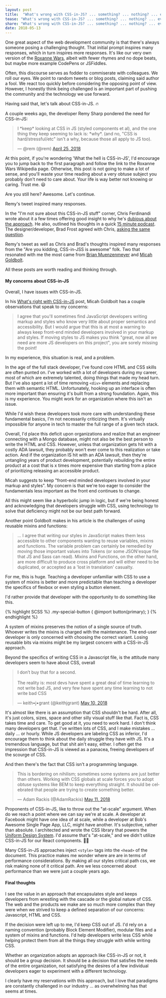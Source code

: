 ```yaml
---
layout: post
title:  "What's wrong with CSS-in-JS? ... something? ... nothing? ... everything?"
tease: "What's wrong with CSS-in-JS? ... something? ... nothing? ... everything?"
share: "What's wrong with CSS-in-JS? ... something? ... nothing? ... everything?"
date: 2018-05-13
---
```


One great aspect of the web development community is that there's always someone posing a challenging thought. That initial prompt inspires many responses, which in turn inspires more responses. It's like our very own version of the <a href="https://en.wikipedia.org/wiki/Roxanne_Wars" target="_blank">Roxanne Wars</a>, albeit with fewer rhymes and no dope beats, but maybe more example CodePens or JSFiddles.

Often, this discourse serves as fodder to commiserate with colleagues. We roll our eyes. We point to random tweets or blog posts, claiming said author a fool. We react too quickly before considering the opposing point of view. However, I honestly think being challenged is an important part of pushing the community and the technology we use forward.

Having said that, let's talk about CSS-in-JS. 🔥

A couple weeks ago, the developer Remy Sharp pondered the need for CSS-in-JS:

<blockquote class="twitter-tweet" data-lang="en"><p lang="en" dir="ltr">I *keep* looking at CSS in JS (styled components et al), and the one thing they keep seeming to lack is: *why*. (and no, &quot;CSS is hard/stressful/etc&quot; isn&#39;t a why, because those all apply to JS too).</p>&mdash; @rem (@rem) <a href="https://twitter.com/rem/status/989069638553231360?ref_src=twsrc%5Etfw">April 25, 2018</a></blockquote>
<script async src="https://platform.twitter.com/widgets.js" charset="utf-8"></script>

At this point, if you're wondering 'What the hell is CSS-in-JS', I'd encourage you to jump back to the first paragraph and follow the link to the Roxanne Wars Wikipedia page. Otherwise, this post is not going to make a lot of sense, and you'll waste your time reading about a very obtuse subject you probably don't need to care about. Your life is way better not knowing or caring. Trust me. 😃

Are you still here? Awesome. Let's continue.

Remy's tweet inspired many responses.

In the "I'm not sure about this CSS-in-JS stuff" corner, Chris Ferdinandi wrote about it a few times offering good insight to why he's <a href="https://gomakethings.com/whats-wrong-with-css-in-js/" target="blank">dubious about the approach</a>. He also, outlined his thoughts in a quick <a href="https://soundcloud.com/vanillajspodcast/whats-wrong-with-css-in-js"> 15 minute podcast</a>. The designer/developer, Brad Frost agreed with Chris, <a href="http://bradfrost.com/blog/link/whats-wrong-with-css-in-js/" target="_blank">asking the same question</a>.

Remy's tweet as well as Chris and Brad's thoughts inspired many responses from the "Are you kidding, CSS-in-JSS is awesome" folk. Two that resonated with me the most came from <a href="http://www.brianmuenzenmeyer.com/" target="_blank">Brian Muenzenmeyer</a> and <a href="https://micahgodbolt.com/blog/what-s-right-with-css-in-js/" target="_blank">Micah Goldbolt</a>.

All these posts are worth reading and thinking through.

#### My concerns about CSS-in-JS

Overall, I have issues with CSS-in-JS.

In his <a href="https://micahgodbolt.com/blog/what-s-right-with-css-in-js/">What's right with CSS-in-JS</a> post, Micah Goldbolt has a couple observations that speak to my concerns:

> I agree that you'll sometimes find JavaScript developers writing markup and styles who know very little about proper semantics and accessibility. But I would argue that this is at most a warning to always keep front-end minded developers involved in your markup and styles. If moving styles to JS makes you think "great, now all we need are more JS developers on this project", you are sorely missing the point!

In my experience, this situation is real, and a problem.

In the age of the full stack developer, I've found core HTML and CSS skills are often punted on. I've worked with a lot of developers during my career, most of which are extremely talented, doing things that made my head turn. But I've also spent a lot of time removing `<div>` elements and replacing them with semantic HTML. Unfortunately, hooking up an interface is often more important than ensuring it's built from a strong foundation. Again, this is my experience. You might work for an organization where this isn't an issue.

While I'd wish these developers took more care with understanding these fundamental basics, I'm not necessarily criticizing them. It's virtually impossible for anyone in tech to master the full range of a given tech stack.

Overall, I'd place this deficit upon organizations and realize that an engineer connecting with a Mongo database, might not also be the best person to write the HTML and CSS. However, unless that organization gets hit with a costly ADA lawsuit, they probably won't ever come to this realization or take action. And if the organization IS hit with an ADA lawsuit, then they're untangling years of product development, potentially rebuilding the entire product at a cost that is x times more expensive than starting from a place of prioritizing releasing an accessible product.

Micah suggests to keep "front-end minded developers involved in your markup and styles". My concern is that we're too eager to consider the fundamentals less important as the front end continues to change.

All this might seem like a hyperbolic jump in logic, but if we're being honest and acknowledging that developers struggle with CSS, using technology to solve that deficiency might not be our best path forward.

Another point Goldbolt makes in his article is the challenges of using reusable mixins and functions:

> …  I agree that writing our styles in JavaScript makes them less accessible to other components wanting to reuse variables, mixins and functions. The variable problem can certainly be remedied by moving those important values into Tokens (or some JSON'esque file that JS and Sass can read). Mixins and Functions, on the other hand, are more difficult to produce cross platform and will either need to be duplicated, or accepted as a 'lost in translation' casualty.

For me, this is huge. Teaching a developer unfamiliar with CSS to use a system of mixins is better and more predictable than teaching a developer the specifics of flexbox or even styling a button element.

I'd rather provide that developer with the opportunity to do something like this.

<div class="code-block" data-code="SCSS">
{% highlight SCSS %}
.my-special-button {
   @import button(primary);
} {% endhighlight %}
</div>

A system of mixins preserves the notion of a single source of truth. Whoever writes the mixins is charged with the maintenance. The end-user developer is only concerned with choosing the correct variant. Losing reusable bits via mixins might be my largest concern with a CSS-in-JS approach.

Beyond the specifics of writing CSS in a Javascript file, is the attitude many developers seem to have about CSS, overall

<blockquote class="twitter-tweet" data-lang="en"><p lang="en" dir="ltr">I don’t buy that for a second.<br><br>The reality is: most devs have spent a great deal of time learning to not write bad JS, and very few have spent any time learning to not write bad CSS</p>&mdash; keith•j•grant (@keithjgrant) <a href="https://twitter.com/keithjgrant/status/994578913430040576?ref_src=twsrc%5Etfw">May 10, 2018</a></blockquote>
<script async src="https://platform.twitter.com/widgets.js" charset="utf-8"></script>

It's almost like there is an assumption that CSS shouldn't be hard. After all, it's just colors, sizes, space and other silly visual stuff like that. Fact is, CSS takes time and care. To get good at it, you need to work hard. I don't think many developers get that. I've written lots of CSS, and I make mistakes ... daily ... or hourly. While JS developers are labeling CSS as inferior, I'd encourage them to think about the daily struggle they have with JS. It's a tremendous language, but that shit ain't easy, either. I often get the impression that CSS-in-JS is viewed as a panacea, freeing developers of the scourge of CSS.

And then there's the fact that CSS isn't a programming language.

<blockquote class="twitter-tweet" data-lang="en"><p lang="en" dir="ltr">This is bordering on nihilism; sometimes some systems are just better than others. Working with CSS globals at scale forces you to adopt obtuse systems like BEM to keep everything straight. It should be celebrated that people are trying to create something better.</p>&mdash; Adam Rackis (@AdamRackis) <a href="https://twitter.com/AdamRackis/status/995042978241630209?ref_src=twsrc%5Etfw">May 11, 2018</a></blockquote>
<script async src="https://platform.twitter.com/widgets.js" charset="utf-8"></script>

Proponents of CSS-in-JS, like to throw out the "at-scale" argument. When do we reach a point where we can say we're at scale. A developer at Facebook might have one idea of at scale, while a developer at Bob's Awesome Single Page App, LLC, might have another. It's subjective, rather than absolute. I architected and wrote the CSS library that powers the <a href="http://uniform.hudl.com" target="_blank">Uniform Design System</a>. I'd assume that's "at-scale," and we didn't utilize CSS-in-JS for our React components. 🤷‍♂️

Many CSS-in-JS approaches inject `<style>` tags into the `<head>` of the document. This practice makes me wonder where are are in terms of performance considerations. By making all our styles critical path css, we risk making none of it critical path. Are we less concerned about performance than we were just a couple years ago.


#### Final thoughts

I see the value in an approach that encapsulates style and keeps developers from wrestling with the cascade or the global nature of CSS. The web and the products we make are so much more complex than they were when we strived to keep a defined separation of our concerns: Javascript, HTML and CSS.

If the decision were left up to me, I'd keep CSS out of JS. I'd rely on a naming convention (probably Block Element Modifier), modular files and a system of mixins and functions. I'd help developers write less CSS while helping protect them from all the things they struggle with while writing CSS.

Whether an organization adopts an approach like CSS-in-JS or not, it should be a group decision. It should be a decision that satisfies the needs of the entire organization, not satisfying the desires of a few individual developers eager to experiment with a different technology.

I clearly have my reservations with this approach, but I love that paradigms are constantly challenged in our industry ... as overwhelming has that seems at times.